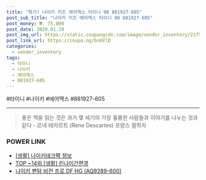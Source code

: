 ```yaml
--- 
title: "특가! 나이키 키즈 에어맥스 타이니 90 881927-605" 
post_sub_title: "나이키 키즈 에어맥스 타이니 90 881927-605" 
post_money: ₩. 75,000 
post_date: 2020.01.29 
post_img_url: https://static.coupangcdn.com/image/vendor_inventory/21f5/62af17f32965a1c3e2467b6442d85ec05443079b6cb1dbb953fba3534e60.png 
post_link_url: https://coupa.ng/bnHVlD 
categories: 
  - vendor_inventory 
tags: 
  - 타이니 
  - 나이키 
  - 에어맥스 
  - 881927-605 
--- 
```

  #타이니 #나이키 #에어맥스 #881927-605 
<hr> 

> 좋은 책을 읽는 것은 과거 몇 세기의 가장 훌륭한 사람들과 이야기를 나누는 것과 같다 - 르네 테카르트 (Rene Descartes) 프랑스 철학자 


### POWER LINK

* <a href="https://blog.naver.com/sakai111/221757376238" target="_blank"> [생활] 나이키테크팩 정보 </a>
* <a href="https://blog.naver.com/fasyy4321/221782743712" target="_blank"> TOP ~14위 [생활] 린나이간편쿡</a>
* <a href="https://blog.naver.com/santokki14/221783623471" target="_blank">나이키 팬텀 비전 프로 DF HG (AQ9289-600)</a>
